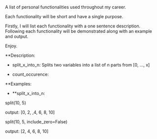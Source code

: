 A list of personal functionalities used throughout my career.

Each functionality will be short and have a single purpose.

Firstly, I will list each functionality with a one sentence description. Following each functionality will be demonstrated along with an example and output. 

Enjoy.

**Description:

- split_x_into_n: Splits two variables into a list of n parts from [0, ..., x] 

- count_occurence:


**Examples:

- **split_x_into_n:

split(10, 5)

output: [0, 2, ,4, 6, 8, 10]

split(10, 5, include_zero=False)

output: [2, 4, 6, 8, 10]
